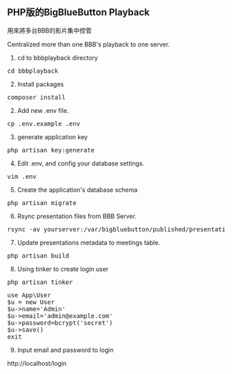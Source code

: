 ## PHP版的BigBlueButton Playback

用來將多台BBB的影片集中控管

Centralized more than one BBB's playback to one server.

1. cd to bbbplayback directory
<pre>
cd bbbplayback
</pre>

2. Install packages
<pre>
composer install
</pre>

2. Add new .env file.
<pre>
cp .env.example .env
</pre>

3. generate application key
<pre>
php artisan key:generate
</pre>

4. Edit .env, and config your database settings.
<pre>
vim .env
</pre>

5. Create the application's database schema 
<pre>
php artisan migrate
</pre>

6. Rsync presentation files from BBB Server. 
<pre>
rsync -av yourserver:/var/bigbluebutton/published/presentation/ storage/app/presentation/
</pre>

7. Update presentations metadata to meetings table. 
<pre>
php artisan build
</pre>

8. Using tinker to create login user
<pre>
php artisan tinker
</pre>

<pre>
use App\User
$u = new User
$u->name='Admin'
$u->email='admin@example.com'
$u->password=bcrypt('secret')
$u->save()
exit
</pre>

9. Input email and password to login

http://localhost/login
